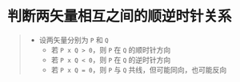# 判断两矢量相互之间的顺逆时针关系

> - 设两矢量分别为 `P` 和 `Q`
>   - 若 `P x Q > 0`，则 `P` 在 `Q` 的顺时针方向
>   - 若 `P x Q < 0`，则 `P` 在 `Q` 的逆时针方向
>   - 若 `P x Q = 0`，则 `P` 与 `Q` 共线，但可能同向，也可能反向
